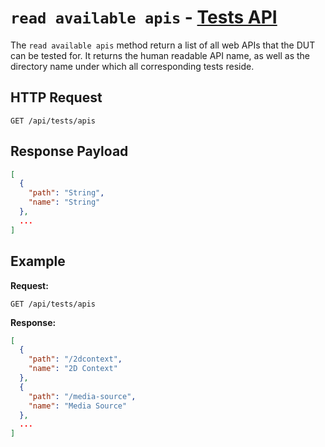 # `read available apis` - [Tests API](../README.md#tests-api)

The `read available apis` method return a list of all web APIs that the DUT 
can be tested for. It returns the human readable API name, as well as the 
directory name under which all corresponding tests reside.

## HTTP Request

`GET /api/tests/apis`

## Response Payload

```json
[
  {
    "path": "String",
    "name": "String"
  },
  ...
]
```

## Example

**Request:**

`GET /api/tests/apis`

**Response:**

```json
[
  {
    "path": "/2dcontext",
    "name": "2D Context"
  },
  {
    "path": "/media-source",
    "name": "Media Source"
  },
  ...
]
```
